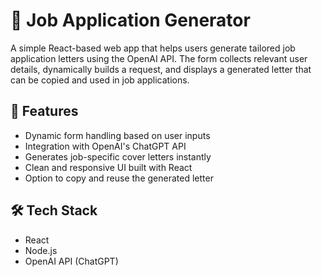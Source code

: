 # 📝 Job Application Generator

A simple React-based web app that helps users generate tailored job application letters using the OpenAI API. The form collects relevant user details, dynamically builds a request, and displays a generated letter that can be copied and used in job applications.

## 🌟 Features

- Dynamic form handling based on user inputs  
- Integration with OpenAI's ChatGPT API  
- Generates job-specific cover letters instantly  
- Clean and responsive UI built with React  
- Option to copy and reuse the generated letter

## 🛠️ Tech Stack

- React  
- Node.js  
- OpenAI API (ChatGPT)
